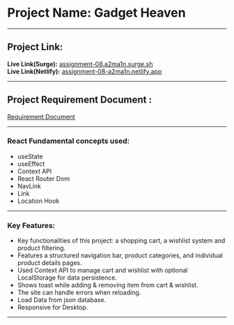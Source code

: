 # Project Name: Gadget Heaven
---
## Project Link:

**Live Link(Surge):** [assignment-08.a2ma1n.surge.sh](https://assignment-08-a2ma1n.surge.sh/)  
**Live Link(Netlify):** [assignment-08-a2ma1n.netlify.app](https://assignment-08-a2ma1n.netlify.app/)

---

## Project Requirement Document :

[Requirement Document]()

---

### React Fundamental concepts used:

- useState
- useEffect
- Context API
- React Router Dom
- NavLink
- Link
- Location Hook

---

### Key Features:

- Key functionalities of this project: a shopping cart, a wishlist system and product filtering.
- Features a structured navigation bar, product categories, and individual product details pages. 
- Used Context API to manage cart and wishlist with optional LocalStorage for data persistence.
- Shows toast while adding & removing item from cart & wishlist.
- The site can handle errors when reloading.
- Load Data from json database.
- Responsive for Desktop.

---

